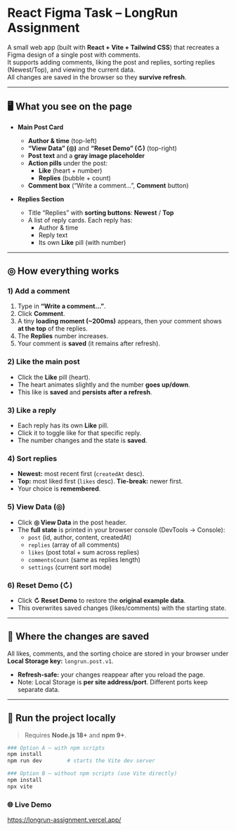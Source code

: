 # React Figma Task – LongRun Assignment

A small web app (built with **React + Vite + Tailwind CSS**) that recreates a Figma design of a single post with comments.  
It supports adding comments, liking the post and replies, sorting replies (Newest/Top), and viewing the current data.  
All changes are saved in the browser so they **survive refresh**.

---

## 🖥️ What you see on the page

- **Main Post Card**
  - **Author & time** (top-left)
  - **“View Data” (◎)** and **“Reset Demo” (↻)** (top-right)
  - **Post text** and a **gray image placeholder**
  - **Action pills** under the post:
    - **Like** (heart + number)
    - **Replies** (bubble + count)
  - **Comment box** (“Write a comment…”, **Comment** button)

- **Replies Section**
  - Title “Replies” with **sorting buttons**: **Newest** / **Top**
  - A list of reply cards. Each reply has:
    - Author & time
    - Reply text
    - Its own **Like** pill (with number)

---

## ◎ How everything works

### 1) Add a comment
1. Type in **“Write a comment…”**.
2. Click **Comment**.
3. A tiny **loading moment (~200ms)** appears, then your comment shows **at the top** of the replies.
4. The **Replies** number increases.
5. Your comment is **saved** (it remains after refresh).

### 2) Like the main post
- Click the **Like** pill (heart).  
- The heart animates slightly and the number **goes up/down**.  
- This like is **saved** and **persists after a refresh**.

### 3) Like a reply
- Each reply has its own **Like** pill.  
- Click it to toggle like for that specific reply.  
- The number changes and the state is **saved**.

### 4) Sort replies
- **Newest:** most recent first (`createdAt` desc).  
- **Top:** most liked first (`likes` desc). **Tie-break:** newer first.  
- Your choice is **remembered**.

### 5) View Data (◎)
- Click **◎ View Data** in the post header.  
- The **full state** is printed in your browser console (DevTools → Console):
  - `post` (id, author, content, createdAt)
  - `replies` (array of all comments)
  - `likes` (post total + sum across replies)
  - `commentsCount` (same as replies length)
  - `settings` (current sort mode)

### 6) Reset Demo (↻)
- Click **↻ Reset Demo** to restore the **original example data**.  
- This overwrites saved changes (likes/comments) with the starting state.

---

## 💾 Where the changes are saved

All likes, comments, and the sorting choice are stored in your browser under  
**Local Storage key:** `longrun.post.v1`.

- **Refresh-safe:** your changes reappear after you reload the page.
- Note: Local Storage is **per site address/port**. Different ports keep separate data.

---

## 🚀 Run the project locally

> Requires **Node.js 18+** and **npm 9+**.

```bash
### Option A — with npm scripts
npm install
npm run dev        # starts the Vite dev server

### Option B — without npm scripts (use Vite directly)
npm install
npx vite

```

### 🌐 Live Demo

https://longrun-assignment.vercel.app/
